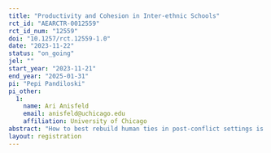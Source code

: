 ```yaml
---
title: "Productivity and Cohesion in Inter-ethnic Schools"
rct_id: "AEARCTR-0012559"
rct_id_num: "12559"
doi: "10.1257/rct.12559-1.0"
date: "2023-11-22"
status: "on_going"
jel: ""
start_year: "2023-11-21"
end_year: "2025-01-31"
pi: "Pepi Pandiloski"
pi_other:
  1:
    name: Ari Anisfeld
    email: anisfeld@uchicago.edu
    affiliation: University of Chicago
abstract: "How to best rebuild human ties in post-conflict settings is a pressing social question. We study how productivity and intergroup preferences are shaped by emphasizing common identity and emphasizing reference groups. In a few high schools, we will randomize pairs of inter-ethnic students, and ask them to play a cooperative video game. We will collect outcomes on productivity during the interaction, and social preferences during the interaction, and a few weeks later."
layout: registration
---
```


